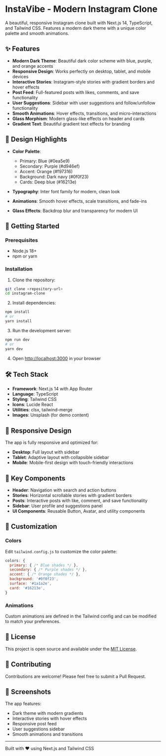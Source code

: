 # InstaVibe - Modern Instagram Clone

A beautiful, responsive Instagram clone built with Next.js 14, TypeScript, and Tailwind CSS. Features a modern dark theme with a unique color palette and smooth animations.

## ✨ Features

- **Modern Dark Theme**: Beautiful dark color scheme with blue, purple, and orange accents
- **Responsive Design**: Works perfectly on desktop, tablet, and mobile devices
- **Interactive Stories**: Instagram-style stories with gradient borders and hover effects
- **Post Feed**: Full-featured posts with likes, comments, and save functionality
- **User Suggestions**: Sidebar with user suggestions and follow/unfollow functionality
- **Smooth Animations**: Hover effects, transitions, and micro-interactions
- **Glass Morphism**: Modern glass-like effects on header and cards
- **Gradient Text**: Beautiful gradient text effects for branding

## 🎨 Design Highlights

- **Color Palette**: 
  - Primary: Blue (#0ea5e9)
  - Secondary: Purple (#d946ef) 
  - Accent: Orange (#f97316)
  - Background: Dark navy (#0f0f23)
  - Cards: Deep blue (#16213e)

- **Typography**: Inter font family for modern, clean look
- **Animations**: Smooth hover effects, scale transitions, and fade-ins
- **Glass Effects**: Backdrop blur and transparency for modern UI

## 🚀 Getting Started

### Prerequisites

- Node.js 18+ 
- npm or yarn

### Installation

1. Clone the repository:
```bash
git clone <repository-url>
cd instagram-clone
```

2. Install dependencies:
```bash
npm install
# or
yarn install
```

3. Run the development server:
```bash
npm run dev
# or
yarn dev
```

4. Open [http://localhost:3000](http://localhost:3000) in your browser

## 🛠️ Tech Stack

- **Framework**: Next.js 14 with App Router
- **Language**: TypeScript
- **Styling**: Tailwind CSS
- **Icons**: Lucide React
- **Utilities**: clsx, tailwind-merge
- **Images**: Unsplash (for demo content)

## 📱 Responsive Design

The app is fully responsive and optimized for:
- **Desktop**: Full layout with sidebar
- **Tablet**: Adaptive layout with collapsible sidebar
- **Mobile**: Mobile-first design with touch-friendly interactions

## 🎯 Key Components

- **Header**: Navigation with search and action buttons
- **Stories**: Horizontal scrollable stories with gradient borders
- **Posts**: Interactive posts with like, comment, and save functionality
- **Sidebar**: User profile and suggestions panel
- **UI Components**: Reusable Button, Avatar, and utility components

## 🔧 Customization

### Colors
Edit `tailwind.config.js` to customize the color palette:

```javascript
colors: {
  primary: { /* Blue shades */ },
  secondary: { /* Purple shades */ },
  accent: { /* Orange shades */ },
  background: '#0f0f23',
  surface: '#1a1a2e',
  card: '#16213e',
}
```

### Animations
Custom animations are defined in the Tailwind config and can be modified to match your preferences.

## 📄 License

This project is open source and available under the [MIT License](LICENSE).

## 🤝 Contributing

Contributions are welcome! Please feel free to submit a Pull Request.

## 📸 Screenshots

The app features:
- Dark theme with modern gradients
- Interactive stories with hover effects
- Responsive post feed
- User suggestions sidebar
- Smooth animations and transitions

---

Built with ❤️ using Next.js and Tailwind CSS 